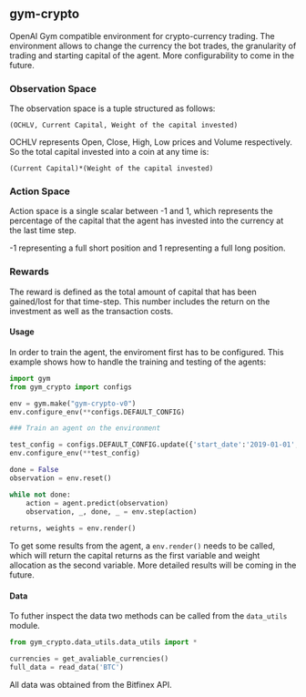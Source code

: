 ## gym-crypto

OpenAI Gym compatible environment for crypto-currency trading.
The environment allows to change the currency the bot trades, the granularity of trading 
and starting capital of the agent. More configurability to come in the future. 

### Observation Space

The observation space is a tuple structured as follows:

```(OCHLV, Current Capital, Weight of the capital invested)```

OCHLV represents Open, Close, High, Low prices and Volume respectively. So the total capital invested into
a coin at any time is:

```(Current Capital)*(Weight of the capital invested)```

### Action Space

Action space is a single scalar between -1 and 1, which represents the percentage of the capital
that the agent has invested into the currency at the last time step.

-1 representing a full short position and 1 representing a full long position.

### Rewards

The reward is defined as the total amount of capital that has been gained/lost for that time-step.
This number includes the return on the investment as well as the transaction costs.

#### Usage

In order to train the agent, the enviroment first has to be configured. This example shows how to handle the
training and testing of the agents:

```python
import gym
from gym_crypto import configs

env = gym.make("gym-crypto-v0")
env.configure_env(**configs.DEFAULT_CONFIG)

### Train an agent on the environment

test_config = configs.DEFAULT_CONFIG.update({'start_date':'2019-01-01', 'end_date':'2019-06-01'})
env.configure_env(**test_config)

done = False
observation = env.reset()

while not done:
    action = agent.predict(observation)
    observation, _, done, _ = env.step(action)
    
returns, weights = env.render()
```

To get some results from the agent, a ```env.render()``` needs to be called, which will return
the capital returns as the first variable and weight allocation as the second variable. More detailed
results will be coming in the future.

#### Data

To futher inspect the data two methods can be called from the ```data_utils``` module.

```python
from gym_crypto.data_utils.data_utils import *

currencies = get_avaliable_currencies()
full_data = read_data('BTC')
```

All data was obtained from the Bitfinex API.
